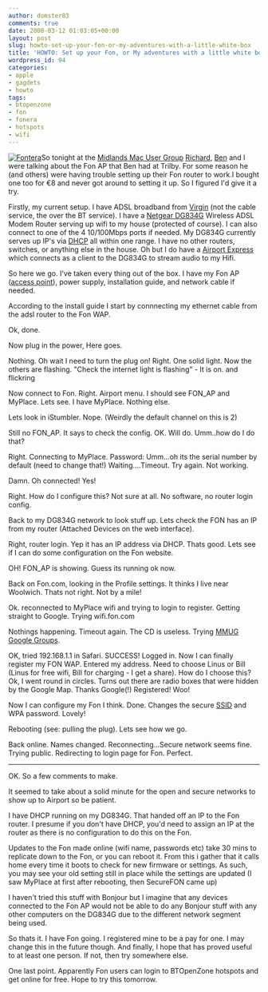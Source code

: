 ```yaml
---
author: domster83
comments: true
date: 2008-03-12 01:03:05+00:00
layout: post
slug: howto-set-up-your-fon-or-my-adventures-with-a-little-white-box
title: 'HOWTO: Set up your Fon, or My adventures with a little white box'
wordpress_id: 94
categories:
- apple
- gagdets
- howto
tags:
- btopenzone
- fon
- fonera
- hotspots
- wifi
---
```


[![Fontera](http://static.squarespace.com/static/50fbdd03e4b09c7c8a79f7ae/50fbdd87e4b075d7a3c11a69/50fbdd87e4b075d7a3c11a87/1206573541000/getfile.gif?format=original)](http://static.squarespace.com/static/50fbdd03e4b09c7c8a79f7ae/50fbdd87e4b075d7a3c11a69/50fbdde4e4b075d7a3c11f99/1358683620056/?format=original)So tonight at the [Midlands Mac User Group](http://www.mmug.org.uk) [Richard](http://www.siliconmeadow.net), [Ben](http://www.trilby.co.uk) and I were talking about the Fon AP that Ben had at Trilby. For some reason he (and others) were having trouble setting up their Fon router to work.I bought one too for €8 and never got around to setting it up. So I figured I'd give it a try.




Firstly, my current setup. I have ADSL broadband from [Virgin](http://www.virginmedia.com) (not the cable service, the over the BT service). I have a [Netgear DG834G](http://www.netgear.co.uk/wireless_adslrouter_dg834g.php) Wireless ADSL Modem Router serving up wifi to my house (protected of course). I can also connect to one of the 4 10/100Mbps ports if needed. My DG834G currently serves up IP's via [DHCP](http://en.wikipedia.org/wiki/Dynamic_Host_Configuration_Protocol) all within one range. I have no other routers, switches, or anything else in the house. Oh but I do have a [Airport Express](http://www.apple.com/airportexpress) which connects as a client to the DG834G to stream audio to my Hifi.




So here we go. I've taken every thing out of the box. I have my Fon AP ([access point](http://en.wikipedia.org/wiki/Access_point)), power supply, installation guide, and network cable if needed.




According to the install guide I start by connnecting my ethernet cable from the adsl router to the Fon WAP.




<!-- more -->Ok, done.




Now plug in the power, Here goes.




Nothing. Oh wait I need to turn the plug on! Right. One solid light. Now the others are flashing.
"Check the internet light is flashing" - It is on. and flickring




Now connect to Fon. Right. Airport menu. I should see FON_AP and MyPlace. Lets see. I have MyPlace. Nothing else.




Lets look in iStumbler. Nope. (Weirdly the default channel on this is 2)




Still no FON_AP. It says to check the config. OK. Will do. Umm..how do I do that?




Right. Connecting to MyPlace. Password: Umm...oh its the serial number by default (need to change that!)
Waiting....Timeout. Try again. Not working.




Damn. Oh connected! Yes!




Right. How do I configure this? Not sure at all. No software, no router login config.




Back to my DG834G network to look stuff up. Lets check the FON has an IP from my router (Attached Devices on the web interface).




Right, router login. Yep it has an IP address via DHCP. Thats good. Lets see if I can do some configuration on the Fon website.




OH! FON_AP is showing. Guess its running ok now.




Back on Fon.com, looking in the Profile settings. It thinks I live near Woolwich. Thats not right. Not by a mile!




Ok. reconnected to MyPlace wifi and trying to login to register. Getting straight to Google. Trying wifi.fon.com




Nothings happening. Timeout again. The CD is useless. Trying [MMUG Google Groups](http://groups.google.com/group/mmug-chat).




OK, tried 192.168.1.1 in Safari. SUCCESS! Logged in. Now I can finally register my FON WAP. Entered my address. Need to choose Linus or Bill (Linus for free wifi, Bill for charging - I get a share). How do I choose this? Ok, I went round in circles. Turns out there are radio boxes that were hidden by the Google Map. Thanks Google(!)
Registered! Woo!




Now I can configure my Fon I think. Done. Changes the secure [SSID](http://en.wikipedia.org/wiki/SSID) and WPA password. Lovely!




Rebooting (see: pulling the plug). Lets see how we go.




Back online. Names changed. Reconnecting...Secure network seems fine. Trying public. Redirecting to login page for Fon.
Perfect.




--------------------------------------------------------
OK. So a few comments to make.




It seemed to take about a solid minute for the open and secure networks to show up to Airport so be patient.




I have DHCP running on my DG834G. That handed off an IP to the Fon router. I presume if you don't have DHCP, you'd need to assign an IP at the router as there is no configuration to do this on the Fon.




Updates to the Fon made online (wifi name, passwords etc) take 30 mins to replicate down to the Fon, or you can reboot it. From this i gather that it calls home every time it boots to check for new firmware or settings. As such, you may see your old setting still in place while the settings are updated (I saw MyPlace at first after rebooting, then SecureFON came up)




I haven't tried this stuff with Bonjour but I imagine that any devices connected to the Fon AP would not be able to do any Bonjour stuff with any other computers on the DG834G due to the different network segment being used.




So thats it. I have Fon going. I registered mine to be a pay for one. I may change this in the future though.
And finally, I hope that has proved useful to at least one person. If not, then try somewhere else.




One last point. Apparently Fon users can login to BTOpenZone hotspots and get online for free. Hope to try this tomorrow.
